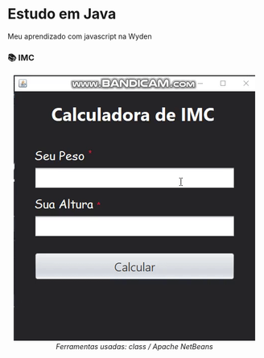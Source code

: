 # Estudo em Java
 Meu aprendizado com javascript na Wyden

<h3>📚 IMC</h3> 
 <h6 align="center">
  <img src="./readmeFiles/IMC.gif" alt="Funcionamento do IMC" />
  <br>
  Ferramentas usadas: class / Apache NetBeans
 </h6>
 <h2></h2>
